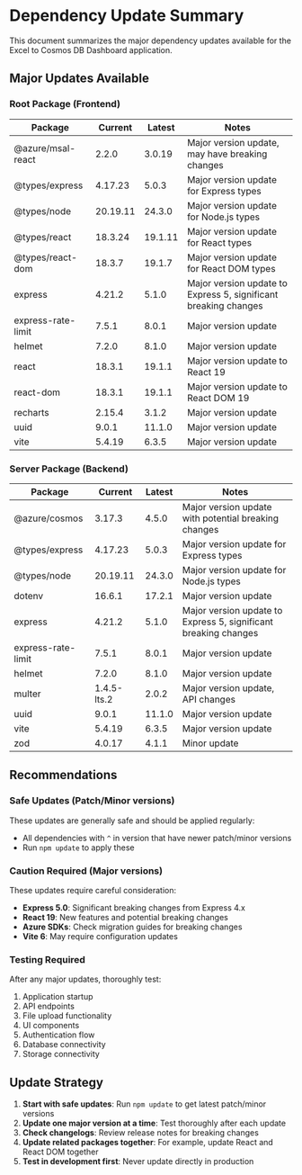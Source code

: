 # Dependency Update Summary

This document summarizes the major dependency updates available for the Excel to Cosmos DB Dashboard application.

## Major Updates Available

### Root Package (Frontend)
| Package | Current | Latest | Notes |
|---------|---------|--------|-------|
| @azure/msal-react | 2.2.0 | 3.0.19 | Major version update, may have breaking changes |
| @types/express | 4.17.23 | 5.0.3 | Major version update for Express types |
| @types/node | 20.19.11 | 24.3.0 | Major version update for Node.js types |
| @types/react | 18.3.24 | 19.1.11 | Major version update for React types |
| @types/react-dom | 18.3.7 | 19.1.7 | Major version update for React DOM types |
| express | 4.21.2 | 5.1.0 | Major version update to Express 5, significant breaking changes |
| express-rate-limit | 7.5.1 | 8.0.1 | Major version update |
| helmet | 7.2.0 | 8.1.0 | Major version update |
| react | 18.3.1 | 19.1.1 | Major version update to React 19 |
| react-dom | 18.3.1 | 19.1.1 | Major version update to React DOM 19 |
| recharts | 2.15.4 | 3.1.2 | Major version update |
| uuid | 9.0.1 | 11.1.0 | Major version update |
| vite | 5.4.19 | 6.3.5 | Major version update |

### Server Package (Backend)
| Package | Current | Latest | Notes |
|---------|---------|--------|-------|
| @azure/cosmos | 3.17.3 | 4.5.0 | Major version update with potential breaking changes |
| @types/express | 4.17.23 | 5.0.3 | Major version update for Express types |
| @types/node | 20.19.11 | 24.3.0 | Major version update for Node.js types |
| dotenv | 16.6.1 | 17.2.1 | Major version update |
| express | 4.21.2 | 5.1.0 | Major version update to Express 5, significant breaking changes |
| express-rate-limit | 7.5.1 | 8.0.1 | Major version update |
| helmet | 7.2.0 | 8.1.0 | Major version update |
| multer | 1.4.5-lts.2 | 2.0.2 | Major version update, API changes |
| uuid | 9.0.1 | 11.1.0 | Major version update |
| vite | 5.4.19 | 6.3.5 | Major version update |
| zod | 4.0.17 | 4.1.1 | Minor update |

## Recommendations

### Safe Updates (Patch/Minor versions)
These updates are generally safe and should be applied regularly:
- All dependencies with `^` in version that have newer patch/minor versions
- Run `npm update` to apply these

### Caution Required (Major versions)
These updates require careful consideration:
- **Express 5.0**: Significant breaking changes from Express 4.x
- **React 19**: New features and potential breaking changes
- **Azure SDKs**: Check migration guides for breaking changes
- **Vite 6**: May require configuration updates

### Testing Required
After any major updates, thoroughly test:
1. Application startup
2. API endpoints
3. File upload functionality
4. UI components
5. Authentication flow
6. Database connectivity
7. Storage connectivity

## Update Strategy

1. **Start with safe updates**: Run `npm update` to get latest patch/minor versions
2. **Update one major version at a time**: Test thoroughly after each update
3. **Check changelogs**: Review release notes for breaking changes
4. **Update related packages together**: For example, update React and React DOM together
5. **Test in development first**: Never update directly in production